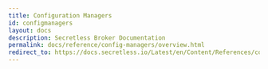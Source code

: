 ```yaml
---
title: Configuration Managers
id: configmanagers
layout: docs
description: Secretless Broker Documentation
permalink: docs/reference/config-managers/overview.html
redirect_to: https://docs.secretless.io/Latest/en/Content/References/config-managers/overview.htm
---
```

